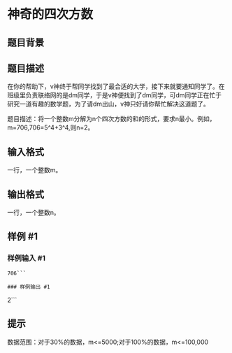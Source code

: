 # 神奇的四次方数

## 题目背景



## 题目描述

在你的帮助下，v神终于帮同学找到了最合适的大学，接下来就要通知同学了。在班级里负责联络网的是dm同学，于是v神便找到了dm同学，可dm同学正在忙于研究一道有趣的数学题，为了请dm出山，v神只好请你帮忙解决这道题了。

题目描述：将一个整数m分解为n个四次方数的和的形式，要求n最小。例如，m=706,706=5^4+3^4,则n=2。


## 输入格式

一行，一个整数m。


## 输出格式

一行，一个整数n。


## 样例 #1

### 样例输入 #1
```
706```

### 样例输出 #1

```
2```

## 提示

数据范围：对于30%的数据，m<=5000;对于100%的数据，m<=100,000

